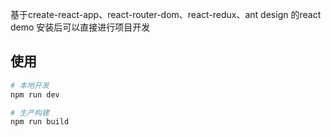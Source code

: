 基于create-react-app、react-router-dom、react-redux、ant design 的react demo
安装后可以直接进行项目开发

## 使用

``` bash
# 本地开发
npm run dev

# 生产构建
npm run build

```